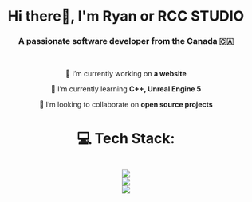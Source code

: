 
<h1 align="center">Hi there👋, I'm Ryan or RCC STUDIO </h1>

<h3 align="center">A passionate software developer from the Canada 🇨🇦</h3><br/>

<div align="center">

🔭 I’m currently working on **a website**

🌱 I’m currently learning **C++, Unreal Engine 5**

👯 I’m looking to collaborate on **open source projects**

# 💻 Tech Stack:
<br/>
<div align="center">
    <img src="https://skillicons.dev/icons?i=nodejs,nextjs,react,html,css,js,ts" /></br>
    <img src="https://skillicons.dev/icons?i=cpp,cs,dotnet,java,unreal,lua,md" /></br>
    <img src="https://skillicons.dev/icons?i=eclipse,visualstudio,vscode,git,github,vercel,windows" /></br>
</div>
<br></br>


<!-- Proudly created with GPRM ( https://gprm.itsvg.in ) -->

<!--
**RCC-STUDIO/RCC-STUDIO** is a ✨ _special_ ✨ repository because its `README.md` (this file) appears on your GitHub profile.

Here are some ideas to get you started:

- 🔭 I’m currently working on ...
- 🌱 I’m currently learning ...
- 👯 I’m looking to collaborate on ...
- 🤔 I’m looking for help with ...
- 💬 Ask me about ...
- 📫 How to reach me: ...
- 😄 Pronouns: ...
- ⚡ Fun fact: ...
-->
